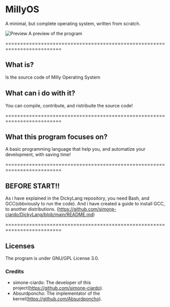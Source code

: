 # MillyOS
A minimal, but complete operating system, written from scratch.

![Preview](Previews/0.0.2-INDEV_20210119)
A preview of the program

=========================================================================

## What is?
Is the source code of Milly Operating System

## What can i do with it?
You can compile, contribute, and ristribuite the source code!

=========================================================================

## What this program focuses on?
A basic programming language that help you, and automatize your development, with saving time!

=========================================================================

## BEFORE START!!
As i have explained in the DickyLang repository, you need Bash, and GCC(obbviously to run the code). And i have created a guide to install GCC, to another distributions. (https://github.com/simone-ciardo/DickyLang/blob/main/README.md)

=========================================================================

## Licenses
The program is under GNU/GPL License 3.0.

### Credits
* simone-ciardo: The developer of this project(https://github.com/simone-ciardo).
* Absurdponcho:  The implementator of the kernel(https://github.com/Absurdponcho).
